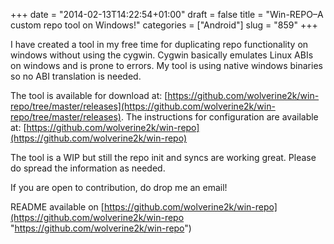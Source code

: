 +++
date = "2014-02-13T14:22:54+01:00"
draft = false
title = "Win-REPO–A custom repo tool on Windows!"
categories = ["Android"]
slug = "859"
+++

I have created a tool in my free time for duplicating repo functionality on windows without using the cygwin. Cygwin basically emulates Linux ABIs on windows and is prone to errors. My tool is using native windows binaries so no ABI translation is needed.

The tool is available for download at: [https://github.com/wolverine2k/win-repo/tree/master/releases](https://github.com/wolverine2k/win-repo/tree/master/releases). The instructions for configuration are available at: [https://github.com/wolverine2k/win-repo](https://github.com/wolverine2k/win-repo)

The tool is a WIP but still the repo init and syncs are working great. Please do spread the information as needed.

If you are open to contribution, do drop me an email!

README available on [https://github.com/wolverine2k/win-repo](https://github.com/wolverine2k/win-repo "https://github.com/wolverine2k/win-repo")
